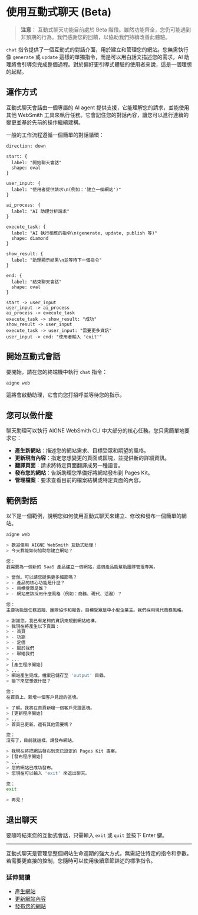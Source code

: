 # 使用互動式聊天 (Beta)

> **注意：** 互動式聊天功能目前處於 Beta 階段。雖然功能齊全，您仍可能遇到非預期的行為。我們感謝您的回饋，以協助我們持續改善此體驗。

`chat` 指令提供了一個互動式的對話介面，用於建立和管理您的網站。您無需執行像 `generate` 或 `update` 這樣的單獨指令，而是可以用白話文描述您的需求，AI 助理將會引導您完成整個過程。對於偏好更引導式體驗的使用者來說，這是一個理想的起點。

## 運作方式

互動式聊天會話由一個專屬的 AI agent 提供支援，它能理解您的請求，並能使用其他 WebSmith 工具來執行任務。它會記住您的對話內容，讓您可以進行連續的變更並基於先前的操作繼續建構。

一般的工作流程遵循一個簡單的對話循環：

```d2
direction: down

start: {
  label: "開始聊天會話"
  shape: oval
}

user_input: {
  label: "使用者提供請求\n(例如：'建立一個網站')"
}

ai_process: {
  label: "AI 助理分析請求"
}

execute_task: {
  label: "AI 執行相應的指令\n(generate, update, publish 等)"
  shape: diamond
}

show_result: {
  label: "助理顯示結果\n並等待下一個指令"
}

end: {
  label: "結束聊天會話"
  shape: oval
}

start -> user_input
user_input -> ai_process
ai_process -> execute_task
execute_task -> show_result: "成功"
show_result -> user_input
execute_task -> user_input: "需要更多資訊"
user_input -> end: "使用者輸入 'exit'"
```

## 開始互動式會話

要開始，請在您的終端機中執行 `chat` 指令：

```bash
aigne web
```

這將會啟動助理，它會向您打招呼並等待您的指示。

## 您可以做什麼

聊天助理可以執行 AIGNE WebSmith CLI 中大部分的核心任務。您只需簡單地要求它：

*   **產生新網站**：描述您的網站需求、目標受眾和期望的風格。
*   **更新現有內容**：指定您想變更的頁面或區塊，並提供新的詳細資訊。
*   **翻譯頁面**：請求將特定頁面翻譯成另一種語言。
*   **發布您的網站**：告訴助理您準備好將網站發布到 Pages Kit。
*   **管理檔案**：要求查看目前的檔案結構或特定頁面的內容。

## 範例對話

以下是一個範例，說明您如何使用互動式聊天來建立、修改和發布一個簡單的網站。

```bash Command Line icon=lucide:terminal
aigne web

> 歡迎使用 AIGNE WebSmith 互動式助理！
> 今天我能如何協助您建立網站？

您：
我需要為一個新的 SaaS 產品建立一個網站，這個產品能幫助團隊管理專案。

> 當然。可以請您提供更多細節嗎？
> - 產品的核心功能是什麼？
> - 目標受眾是誰？
> - 網站應該採用什麼風格（例如：商務、現代、活潑）？

您：
主要功能是任務追蹤、團隊協作和報告。目標受眾是中小型企業主。我們採用現代商務風格。

> 謝謝您。我已有足夠的資訊來規劃網站結構。
> 我現在將產生以下頁面：
> - 首頁
> - 功能
> - 定價
> - 關於我們
> - 聯絡我們
> ...
> [產生程序開始]
> ...
> 網站產生完成。檔案已儲存至 'output' 目錄。
> 接下來您想做什麼？

您：
在首頁上，新增一個客戶見證的區塊。

> 了解。我將在首頁新增一個客戶見證區塊。
> [更新程序開始]
> ...
> 首頁已更新。還有其他需要嗎？

您：
沒有了，目前就這樣。請發布網站。

> 我現在將把網站發布到您已設定的 Pages Kit 專案。
> [發布程序開始]
> ...
> 您的網站已成功發布。
> 您現在可以輸入 'exit' 來退出聊天。

您：
exit

> 再見！
```

## 退出聊天

要隨時結束您的互動式會話，只需輸入 `exit` 或 `quit` 並按下 Enter 鍵。

---

互動式聊天是管理您整個網站生命週期的強大方式，無需記住特定的指令和參數。若需要更直接的控制，您隨時可以使用後續章節詳述的標準指令。

### 延伸閱讀

*   [產生網站](./core-tasks-generating-a-website.md)
*   [更新網站內容](./core-tasks-updating-website-content.md)
*   [發布您的網站](./core-tasks-publishing-your-website.md)